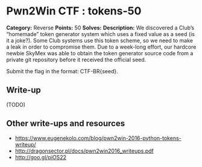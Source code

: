 # Pwn2Win CTF : tokens-50

**Category:** Reverse
**Points:** 50
**Solves:**
**Description:**
We discovered a Club’s “homemade” token generator system which uses a fixed value as a seed (is it a joke?). Some Club systems use this token scheme, so we need to make a leak in order to compromise them. Due to a week-long effort, our hardcore newbie SkyMex was able to obtain the token generator source code from a private git repository before it received the official seed.

Submit the flag in the format: CTF-BR{seed}.


## Write-up

(TODO)

## Other write-ups and resources

* https://www.eugenekolo.com/blog/pwn2win-2016-python-tokens-writeup/
* http://dragonsector.pl/docs/pwn2win2016_writeups.pdf
* http://goo.gl/piOS22
